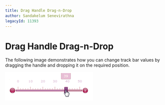 ```yaml
---
title: Drag Handle Drag-n-Drop
author: Sandakelum Senevirathna
legacyId: 11393
---
```

# Drag Handle Drag-n-Drop
The following image demonstrates how you can change track bar values by dragging the handle and dropping it on the required position.

![ASPxTrackBar_Drag-n-drop_drag_handle](../../../images/img16528.gif)